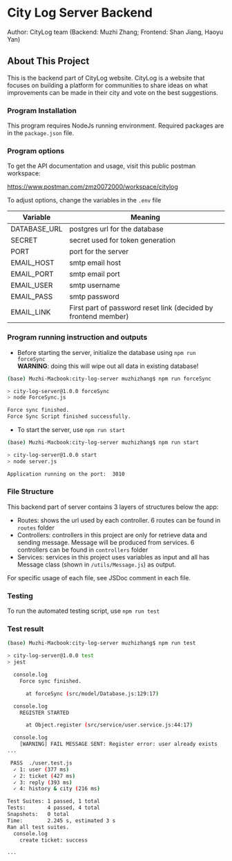 # City Log Server Backend
Author: CityLog team (Backend: Muzhi Zhang; Frontend: Shan Jiang, Haoyu Yan)

## About This Project
This is the backend part of CityLog website. CityLog is a website that focuses
on building a platform for communities to share ideas on what improvements
can be made in their city and vote on the best suggestions.


### Program Installation
This program requires NodeJs running environment. Required packages are 
in the ```package.json``` file.

### Program options
To get the API documentation and usage, visit this public postman workspace:  

https://www.postman.com/zmz0072000/workspace/citylog

To adjust options, change the variables in the ```.env``` file  

|Variable | Meaning|
|--------- | --------|
DATABASE_URL|postgres url for the database
SECRET|secret used for token generation
PORT|port for the server
EMAIL_HOST|smtp email host
EMAIL_PORT|smtp email port
EMAIL_USER|smtp username
EMAIL_PASS|smtp password
EMAIL_LINK|First part of password reset link (decided by frontend member)


### Program running instruction and outputs
- Before starting the server, initialize the database using ```npm run forceSync```  
  **WARNING**: doing this will wipe out all data in existing database!
```bash
(base) Muzhi-Macbook:city-log-server muzhizhang$ npm run forceSync

> city-log-server@1.0.0 forceSync
> node ForceSync.js

Force sync finished.
Force Sync Script finished successfully.
```

- To start the server, use ```npm run start```
```bash
(base) Muzhi-Macbook:city-log-server muzhizhang$ npm run start

> city-log-server@1.0.0 start
> node server.js

Application running on the port:  3010
```


### File Structure
This backend part of server contains 3 layers of structures below the app:
- Routes: shows the url used by each controller. 6 routes can be found in ```routes``` folder
- Controllers: controllers in this project are only for retrieve data and sending message. Message
will be produced from services. 6 controllers can be found in ```controllers``` folder
- Services: services in this project uses variables as input and all has Message class 
  (shown in ```/utils/Message.js```) as output.  
  
For specific usage of each file, see JSDoc comment in each file.
### Testing
To run the automated testing script, use ```npm run test```

### Test result
```bash
(base) Muzhi-Macbook:city-log-server muzhizhang$ npm run test

> city-log-server@1.0.0 test
> jest

  console.log
    Force sync finished.

      at forceSync (src/model/Database.js:129:17)

  console.log
    REGISTER STARTED

      at Object.register (src/service/user.service.js:44:17)

  console.log
    [WARNING] FAIL MESSAGE SENT: Register error: user already exists
...

 PASS  ./user.test.js
  ✓ 1: user (377 ms)
  ✓ 2: ticket (427 ms)
  ✓ 3: reply (393 ms)
  ✓ 4: history & city (216 ms)

Test Suites: 1 passed, 1 total
Tests:       4 passed, 4 total
Snapshots:   0 total
Time:        2.245 s, estimated 3 s
Ran all test suites.
  console.log
    create ticket: success

...

```